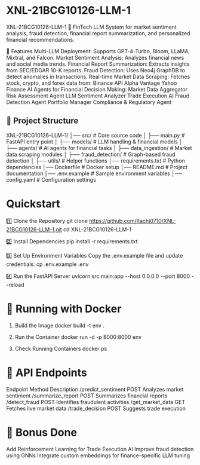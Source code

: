 # XNL-21BCG10126-LLM-1
XNL-21BCG10126-LLM-1
🚀 FinTech LLM System for market sentiment analysis, fraud detection, financial report summarization, and personalized financial recommendations.

📌 Features
Multi-LLM Deployment: Supports GPT-4-Turbo, Bloom, LLaMA, Mixtral, and Falcon.
Market Sentiment Analysis: Analyzes financial news and social media trends.
Financial Report Summarization: Extracts insights from SEC/EDGAR 10-K reports.
Fraud Detection: Uses Neo4j GraphDB to detect anomalies in transactions.
Real-time Market Data Scraping: Fetches stock, crypto, and forex data from:
Binance API
Alpha Vantage
Yahoo Finance
AI Agents for Financial Decision Making:
Market Data Aggregator
Risk Assessment Agent
LLM Sentiment Analyzer
Trade Execution AI
Fraud Detection Agent
Portfolio Manager
Compliance & Regulatory Agent

## 📂 Project Structure


XNL-21BCG10126-LLM-1/
│── src/                   # Core source code
│   ├── main.py            # FastAPI entry point
│   ├── models/            # LLM handling & financial models
│   ├── agents/            # AI agents for financial tasks
│   ├── data_ingestion/    # Market data scraping modules
│   ├── fraud_detection/   # Graph-based fraud detection
│   ├── utils/             # Helper functions
│── requirements.txt       # Python dependencies
│── Dockerfile             # Docker setup
│── README.md              # Project documentation
│── .env.example           # Sample environment variables
│── config.yaml            # Configuration settings


# Quickstart
1️⃣ Clone the Repository
git clone https://github.com/Itachi0710/XNL-21BCG10126-LLM-1.git
cd XNL-21BCG10126-LLM-1

2️⃣ Install Dependencies
pip install -r requirements.txt

3️⃣ Set Up Environment Variables
Copy the .env.example file and update credentials:
cp .env.example .env

4️⃣ Run the FastAPI Server
uvicorn src.main:app --host 0.0.0.0 --port 8000 --reload

# 🐳 Running with Docker
1. Build the Image
docker build -t env .

2. Run the Container
docker run -d -p 8000:8000 env

3. Check Running Containers
docker ps


# 📜 API Endpoints
Endpoint	         Method	         Description
/predict_sentiment	 POST	    Analyzes market sentiment
/summarize_report	 POST	    Summarizes financial reports
/detect_fraud	     POST	    Identifies fraudulent activities
/get_market_data	 GET	    Fetches live market data
/trade_decision	    POST	     Suggests trade execution


# 📌 Bonus Done
 Add Reinforcement Learning for Trade Execution AI
 Improve fraud detection using GNNs
 Integrate custom embeddings for finance-specific LLM tuning